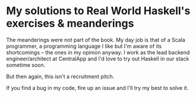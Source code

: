 My solutions to Real World Haskell's exercises & meanderings
=====

The meanderings were not part of the book. My day job is that of a Scala programmer, a programming language I like but I'm aware of its shortcomings – the ones in my opinion anyway.
I work as the lead backend engineer/architect at CentralApp and I'd love to try out Haskell in our stack sometime soon.

But then again, this isn't a recruitment pitch.

If you find a bug in my code, fire up an issue and I'll try my best to solve it.


